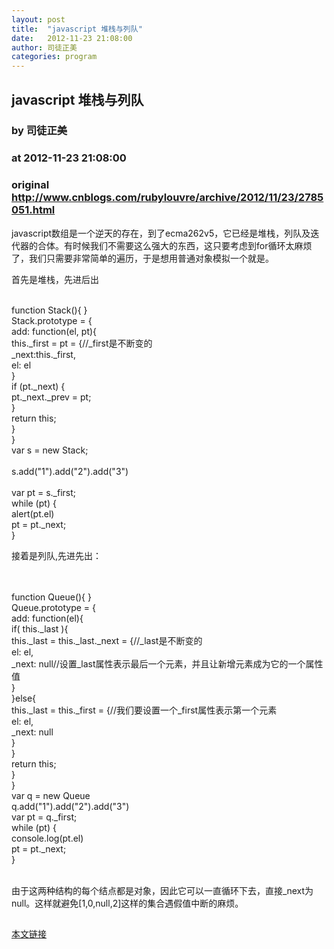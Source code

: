 ```yaml
---
layout: post
title:  "javascript 堆栈与列队"
date:   2012-11-23 21:08:00
author: 司徒正美
categories: program
---
```


## javascript 堆栈与列队
### by 司徒正美
### at 2012-11-23 21:08:00
### original <http://www.cnblogs.com/rubylouvre/archive/2012/11/23/2785051.html>

<p>javascript数组是一个逆天的存在，到了ecma262v5，它已经是堆栈，列队及迭代器的合体。有时候我们不需要这么强大的东西，这只要考虑到for循环太麻烦了，我们只需要非常简单的遍历，于是想用普通对象模拟一个就是。</p><p>首先是堆栈，先进后出</p><br>              function Stack(){   }<br>              Stack.prototype = {<br>                  add: function(el, pt){<br>                      this._first =  pt = {//_first是不断变的<br>                          _next:this._first,<br>                          el: el<br>                      }<br>                      if (pt._next) {<br>                          pt._next._prev = pt;<br>                      }<br>                      return this;<br>                  }<br>              }<br>              var s = new Stack;<br><br>              s.add("1").add("2").add("3")<br>             <br>              var pt = s._first;<br>              while (pt) {<br>                  alert(pt.el)<br>                  pt = pt._next;<br>              }<br><p>接着是列队,先进先出：</p><br><br>              function Queue(){   }<br>              Queue.prototype = {<br>                  add: function(el){<br>                      if( this._last ){ <br>                          this._last =  this._last._next = {//_last是不断变的<br>                              el: el,<br>                              _next: null//设置_last属性表示最后一个元素，并且让新增元素成为它的一个属性值<br>                          }<br>                      }else{<br>                          this._last = this._first = {//我们要设置一个_first属性表示第一个元素<br>                              el: el,<br>                              _next: null<br>                          }<br>                      }<br>                      return this;<br>                  }<br>              }<br>              var q = new Queue<br>              q.add("1").add("2").add("3")<br>              var pt = q._first;<br>              while (pt) {<br>                  console.log(pt.el)<br>                  pt = pt._next;<br>              }<br><br><p>由于这两种结构的每个结点都是对象，因此它可以一直循环下去，直接_next为null。这样就避免[1,0,null,2]这样的集合遇假值中断的麻烦。</p><img src="http://www.cnblogs.com/rubylouvre/aggbug/2785051.html?type=1" width="1" height="1" alt=""><p><a href="http://www.cnblogs.com/rubylouvre/archive/2012/11/23/2785051.html">本文链接</a></p>
